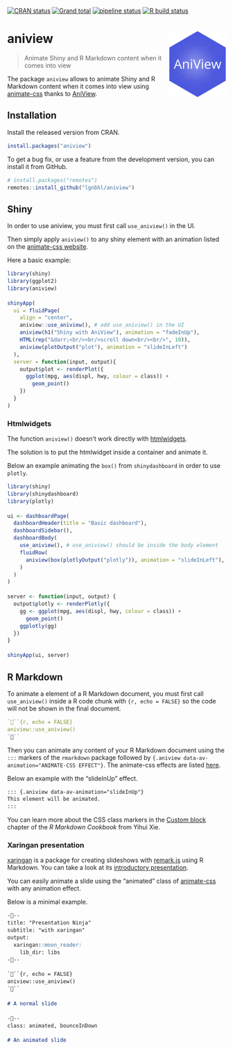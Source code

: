 
<!-- README.md is generated from README.Rmd. Please edit that file -->

<!-- badges: start -->

[![CRAN
status](https://www.r-pkg.org/badges/version/aniview)](https://CRAN.R-project.org/package=aniview)
[![Grand
total](https://cranlogs.r-pkg.org/badges/grand-total/aniview)](https://cran.r-project.org/package=aniview)
[![pipeline
status](https://gitlab.com/lgnbhl/aniview/badges/master/pipeline.svg)](https://gitlab.com/lgnbhl/aniview/pipelines)
[![R build
status](https://github.com/lgnbhl/aniview/workflows/R-CMD-check/badge.svg)](https://github.com/lgnbhl/aniview/actions)
<!-- badges: end -->

# aniview <img src="man/figures/logo.png" align="right" />

> Animate Shiny and R Markdown content when it comes into view

The package `aniview` allows to animate Shiny and R Markdown content
when it comes into view using
[animate-css](https://daneden.github.io/animate.css/) thanks to
[AniView](https://jjcosgrove.github.io/jquery-aniview/).

## Installation

Install the released version from CRAN.

``` r
install.packages("aniview")
```

To get a bug fix, or use a feature from the development version, you can
install it from GitHub.

``` r
# install.packages("remotes")
remotes::install_github("lgnbhl/aniview")
```

## Shiny

In order to use aniview, you must first call `use_aniview()` in the UI.

Then simply apply `aniview()` to any shiny element with an animation
listed on the [animate-css
website](https://daneden.github.io/animate.css/).

Here a basic example:

``` r
library(shiny)
library(ggplot2)
library(aniview)

shinyApp(
  ui = fluidPage(
    align = "center",
    aniview::use_aniview(), # add use_aniview() in the UI
    aniview(h1("Shiny with AniView"), animation = "fadeInUp"),
    HTML(rep("&darr;<br/><br/>scroll down<br/><br/>", 10)),
    aniview(plotOutput("plot"), animation = "slideInLeft")
  ),
  server = function(input, output){
    output$plot <- renderPlot({
      ggplot(mpg, aes(displ, hwy, colour = class)) + 
        geom_point()
    })
  }
)
```

### Htmlwidgets

The function `aniview()` doesn’t work directly with
[htmlwidgets](https://www.htmlwidgets.org/).

The solution is to put the htmlwidget inside a container and animate it.

Below an example animating the `box()` from `shinydashboard` in order to
use `plotly`.

``` r
library(shiny)
library(shinydashboard)
library(plotly)

ui <- dashboardPage(
  dashboardHeader(title = "Basic dashboard"),
  dashboardSidebar(),
  dashboardBody(
    use_aniview(), # use_aniview() should be inside the body element
    fluidRow(
      aniview(box(plotlyOutput("plotly")), animation = "slideInLeft"),
    )
  )
)

server <- function(input, output) {
  output$plotly <- renderPlotly({
    gg <- ggplot(mpg, aes(displ, hwy, colour = class)) + 
      geom_point()
    ggplotly(gg)
  })
}

shinyApp(ui, server)
```

## R Markdown

To animate a element of a R Markdown document, you must first call
`use_aniview()` inside a R code chunk with `{r, echo = FALSE}` so the
code will not be shown in the final document.

``` r
```{r, echo = FALSE}
aniview::use_aniview()
```
```

Then you can animate any content of your R Markdown document using the
`:::` markers of the `rmarkdown` package followed by `{.aniview
data-av-animation="ANIMATE-CSS EFFECT"}`. The animate-css effects are
listed [here](https://daneden.github.io/animate.css/).

Below an example with the “slideInUp” effect.

``` md
::: {.aniview data-av-animation="slideInUp"}
This element will be animated.
:::
```

You can learn more about the CSS class markers in the [Custom
block](https://bookdown.org/yihui/rmarkdown-cookbook/custom-blocks.html)
chapter of the *R Markdown Cookbook* from Yihui Xie.

### Xaringan presentation

[xaringan](https://github.com/yihui/xaringan) is a package for creating
slideshows with [remark.js](https://github.com/gnab/remark) using R
Markdown. You can take a look at its [introductory
presentation](https://slides.yihui.name/xaringan/).

You can easily animate a slide using the “animated” class of
[animate-css](https://daneden.github.io/animate.css/) with any animation
effect.

Below is a minimal example.

``` md
---
title: "Presentation Ninja"
subtitle: "with xaringan"
output:
  xaringan::moon_reader:
    lib_dir: libs
---

```{r, echo = FALSE}
aniview::use_aniview()
```

# A normal slide

---
class: animated, bounceInDown

# An animated slide
```
